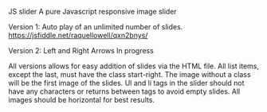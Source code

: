 JS slider
A pure Javascript responsive image slider

Version 1: Auto play of an unlimited number of slides. 
https://jsfiddle.net/raquellowell/qxn2bnys/

Version 2: Left and Right Arrows
In progress

All versions allows for easy addition of slides via the HTML file. All list items, except the last, must have the class start-right. The image without a class will be the first image of the slides. Ul and li tags in the slider should not have any characters or returns between tags to avoid empty slides. All images should be horizontal for best results.
